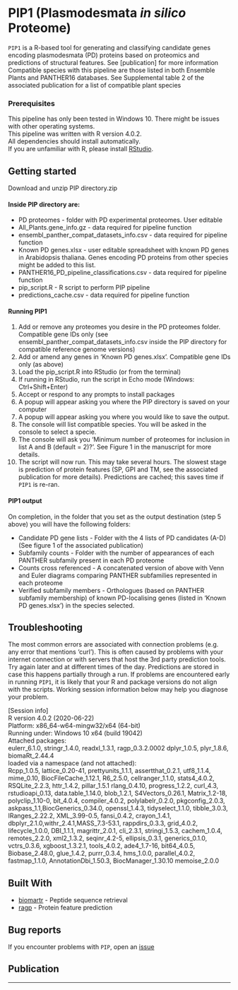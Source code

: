 # PIP1 (Plasmodesmata *in silico* Proteome)
`PIP1` is a R-based tool for generating and classifying candidate genes encoding plasmodesmata (PD) proteins based on proteomics and predictions of structural features. See [publication] for more information  
Compatible species with this pipeline are those listed in both Ensemble Plants and PANTHER16 databases. See Supplemental table 2 of the associated publication for a list of compatible plant species  
### Prerequisites
This pipeline has only been tested in Windows 10. There might be issues with other operating systems.  
This pipeline was written with R version 4.0.2.  
All dependencies should install automatically.  
If you are unfamiliar with R, please install [RStudio](https://rstudio.com/products/rstudio/download/).  
## Getting started
Download and unzip PIP directory.zip
#### Inside PIP directory are:  
- PD proteomes - folder with PD experimental proteomes. User editable  
- All_Plants.gene_info.gz - data required for pipeline function  
- ensembl_panther_compat_datasets_info.csv - data required for pipeline function  
- Known PD genes.xlsx   - user editable spreadsheet with known PD genes in Arabidopsis thaliana. Genes encoding PD proteins from other species might be added to this list.  
- PANTHER16_PD_pipeline_classifications.csv - data required for pipeline function  
- pip_script.R - R script to perform PIP pipeline  
- predictions_cache.csv - data required for pipeline function  
#### Running PIP1
1.	Add or remove any proteomes you desire in the PD proteomes folder. Compatible gene IDs only (see ensembl_panther_compat_datasets_info.csv inside the PIP directory for compatible reference genome versions)  
2.	Add or amend any genes in ‘Known PD genes.xlsx’.  Compatible gene IDs only (as above)  
3.	Load the pip_script.R into RStudio (or from the terminal)  
4.	If running in RStudio, run the script in Echo mode (Windows: Ctrl+Shift+Enter)  
5.	Accept or respond to any prompts to install packages  
6.	A popup will appear asking you where the PIP directory is saved on your computer  
7.	A popup will appear asking you where you would like to save the output.  
8.	The console will list compatible species. You will be asked in the console to select a specie.
9.	The console will ask you ‘Minimum number of proteomes for inclusion in list A and B (default = 2)?’. See Figure 1 in the manuscript for more details.  
10.	The script will now run. This may take several hours. The slowest stage is prediction of protein features (SP, GPI and TM, see the associated publication for more details). Predictions are cached; this saves time if `PIP1` is re-ran.   
#### PIP1 output
On completion, in the folder that you set as the output destination (step 5 above) you will have the following folders:  
- Candidate PD gene lists - Folder with the 4 lists of PD candidates (A-D) (See figure 1 of the associated publication)  
- Subfamily counts - Folder with the number of appearances of each PANTHER subfamily present in each PD proteome  
- Counts cross referenced - A concatenated version of above with Venn and Euler diagrams comparing PANTHER subfamilies represented in each proteome  
- Verified subfamily members - Orthologues (based on PANTHER subfamily membership) of known PD-localising genes (listed in ‘Known PD genes.xlsx’) in the species selected.   
## Troubleshooting
The most common errors are associated with connection problems (e.g. any error that mentions ‘curl’). This is often caused by problems with your internet connection or with servers that host the 3rd party prediction tools. Try again later and at different times of the day. Predictions are stored in case this happens partially through a run.
If problems are encountered early in running `PIP1`, it is likely that your R and package versions do not align with the scripts. Working session information below may help you diagnose your problem.

[Session info]  
R version 4.0.2 (2020-06-22)  
Platform: x86_64-w64-mingw32/x64 (64-bit)  
Running under: Windows 10 x64 (build 19042)  
Attached packages:  
eulerr_6.1.0, stringr_1.4.0, readxl_1.3.1, ragp_0.3.2.0002 dplyr_1.0.5, plyr_1.8.6, biomaRt_2.44.4   
loaded via a namespace (and not attached):  
Rcpp_1.0.5, lattice_0.20-41, prettyunits_1.1.1, assertthat_0.2.1, utf8_1.1.4, mime_0.10, BiocFileCache_1.12.1, R6_2.5.0, cellranger_1.1.0, stats4_4.0.2, RSQLite_2.2.3, httr_1.4.2, pillar_1.5.1         rlang_0.4.10, progress_1.2.2, curl_4.3, rstudioapi_0.13, data.table_1.14.0, blob_1.2.1, S4Vectors_0.26.1, Matrix_1.2-18, polyclip_1.10-0, bit_4.0.4, compiler_4.0.2, polylabelr_0.2.0, pkgconfig_2.0.3, askpass_1.1,BiocGenerics_0.34.0, openssl_1.4.3, tidyselect_1.1.0, tibble_3.0.3, IRanges_2.22.2, XML_3.99-0.5, fansi_0.4.2, crayon_1.4.1, dbplyr_2.1.0,withr_2.4.1,MASS_7.3-53.1, rappdirs_0.3.3, grid_4.0.2, lifecycle_1.0.0, DBI_1.1.1, magrittr_2.0.1, cli_2.3.1, stringi_1.5.3, cachem_1.0.4, remotes_2.2.0, xml2_1.3.2, seqinr_4.2-5, ellipsis_0.3.1, generics_0.1.0, vctrs_0.3.6, xgboost_1.3.2.1, tools_4.0.2, ade4_1.7-16, bit64_4.0.5, Biobase_2.48.0, glue_1.4.2, purrr_0.3.4, hms_1.0.0, parallel_4.0.2, fastmap_1.1.0, AnnotationDbi_1.50.3, BiocManager_1.30.10  memoise_2.0.0       


## Built With

* [biomartr](https://github.com/ropensci/biomartr) - Peptide sequence retrieval
* [ragp](https://github.com/missuse/ragp) - Protein feature prediction

## Bug reports
If you encounter problems with `PIP`, open an [issue](https://github.com/PhilPlantMan/PIP/issues)

## Publication

**********
